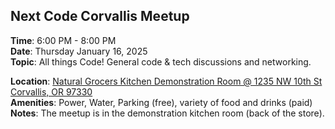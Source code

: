 ## Next Code Corvallis Meetup

**Time**: 6:00 PM - 8:00 PM<br>
**Date**: Thursday January 16, 2025<br>
**Topic**: All things Code! General code & tech discussions and networking.

**Location**: [Natural Grocers Kitchen Demonstration Room @ 1235 NW 10th St Corvallis, OR 97330](https://maps.app.goo.gl/gHs9tzfvrwq3XjoLA)<br>
**Amenities**: Power, Water, Parking (free), variety of food and drinks (paid)<br> 
**Notes**: The meetup is in the demonstration kitchen room (back of the store).
